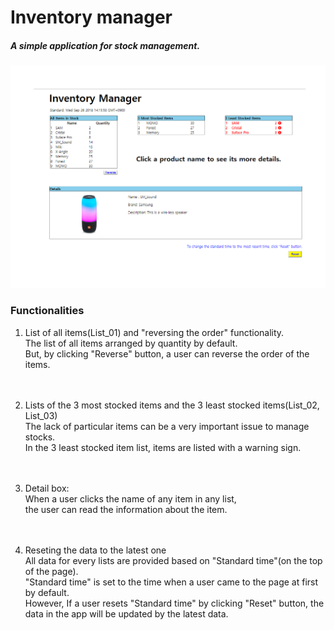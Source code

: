 
<h1>Inventory manager</h1>

<h5>A simple application for stock management.</h5>

<div>
   <img src="Inventory_manager.png" width="800px"/>
</div>

<h3>Functionalities</h3>

1. List of all items(List_01) and "reversing the order" functionality. <br/>
   The list of all items arranged by quantity by default.<br/>
   But, by clicking "Reverse" button, a user can reverse the order of the items.<br/>
<br/><br/>

2. Lists of the 3 most stocked items and the 3 least stocked items(List_02, List_03)<br/>
  The lack of particular items can be a very important issue to manage stocks.<br/>
  In the 3 least stocked item list, items are listed with a warning sign.<br/>
<br/><br/>
3. Detail box:<br/>
  When a user clicks the name of any item in any list, <br/>
  the user can read the information about the item. <br/>
<br/><br/>
4. Reseting the data to the latest one<br/>
  All data for every lists are provided based on "Standard time"(on the top of the page).<br/>
  "Standard time" is set to the time when a user came to the page at first by default.<br/>
  However, If a user resets "Standard time" by clicking "Reset" button, the data in the app will be updated by the latest data. <br/>


 
